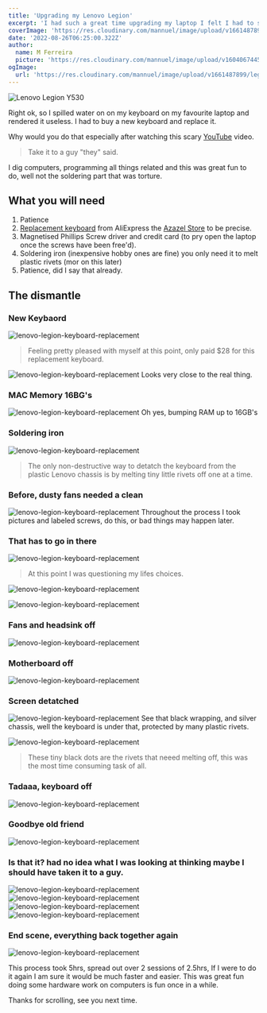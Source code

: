 ```yaml
---
title: 'Upgrading my Lenovo Legion'
excerpt: 'I had such a great time upgrading my laptop I felt I had to share my experience of it with you all.'
coverImage: 'https://res.cloudinary.com/mannuel/image/upload/v1661487899/legion/main-cover.jpg'
date: '2022-08-26T06:25:00.322Z'
author:
  name: M Ferreira
  picture: 'https://res.cloudinary.com/mannuel/image/upload/v1604067445/images/mee.jpg'
ogImage:
  url: 'https://res.cloudinary.com/mannuel/image/upload/v1661487899/legion/main-cover.jpg'
---
```


![Lenovo Legion Y530](/assets/blog/upgrading-my-lenovo-legion/main-cover.jpg)

Right ok, so I spilled water on on my keyboard on my favourite laptop and rendered it useless. I had to buy a new keyboard and replace it.

Why would you do that especially after watching this scary [YouTube](https://youtu.be/x3djdGr2yM4) video.
> Take it to a guy "they" said. 

I dig computers, programming all things related and this was great fun to do, well not the soldering part that was torture.

## What you will need

1. Patience
2. [Replacement keyboard](https://www.aliexpress.com/item/4000901894543.html?spm=a2g0o.order_list.0.0.21ef1802c1Rdl1) from AliExpress the [Azazel Store](https://www.aliexpress.com/item/4000901894543.html?spm=a2g0o.order_list.0.0.21ef1802c1Rdl1) to be precise.
3. Magnetised Phillips Screw driver and credit card (to pry open the laptop once the screws have been free'd).
4. Soldering iron (inexpensive hobby ones are fine) you only need it to melt plastic rivets (mor on this later)
5. Patience, did I say that already.

## The dismantle

### New Keybaord

![lenovo-legion-keyboard-replacement](/assets/blog/upgrading-my-lenovo-legion/keyboard.jpg)
> Feeling pretty pleased with myself at this point, only paid $28 for this replacement keyboard.

![lenovo-legion-keyboard-replacement](/assets/blog/upgrading-my-lenovo-legion/keyboard2.jpg)
Looks very close to the real thing.

### MAC Memory 16BG's

![lenovo-legion-keyboard-replacement](/assets/blog/upgrading-my-lenovo-legion/memory.jpg)
Oh yes, bumping RAM up to 16GB's

### Soldering iron

![lenovo-legion-keyboard-replacement](/assets/blog/upgrading-my-lenovo-legion/soldering-iron.jpg)
> The only non-destructive way to detatch the keyboard from the plastic Lenovo chassis is by melting tiny little rivets off one at a time.

### Before, dusty fans needed a clean

![lenovo-legion-keyboard-replacement](/assets/blog/upgrading-my-lenovo-legion/open-before.jpg)
Throughout the process I took pictures and labeled screws, do this, or bad things may happen later.

### That has to go in there

![lenovo-legion-keyboard-replacement](/assets/blog/upgrading-my-lenovo-legion/legion-01.jpg)
> At this point I was questioning my lifes choices.

![lenovo-legion-keyboard-replacement](/assets/blog/upgrading-my-lenovo-legion/legion-02.jpg)

![lenovo-legion-keyboard-replacement](/assets/blog/upgrading-my-lenovo-legion/legion-03.jpg)

### Fans and headsink off

![lenovo-legion-keyboard-replacement](/assets/blog/upgrading-my-lenovo-legion/legion-04.jpg)

### Motherboard off

![lenovo-legion-keyboard-replacement](/assets/blog/upgrading-my-lenovo-legion/legion-05.jpg)

### Screen detatched

![lenovo-legion-keyboard-replacement](/assets/blog/upgrading-my-lenovo-legion/legion-06.jpg)
See that black wrapping, and silver chassis, well the keyboard is under that, protected by many plastic rivets.

![lenovo-legion-keyboard-replacement](/assets/blog/upgrading-my-lenovo-legion/legion-07.jpg)
> These tiny black dots are the rivets that neeed melting off, this was the most time consuming task of all.

### Tadaaa, keyboard off

![lenovo-legion-keyboard-replacement](/assets/blog/upgrading-my-lenovo-legion/legion-08.jpg)

### Goodbye old friend

![lenovo-legion-keyboard-replacement](/assets/blog/upgrading-my-lenovo-legion/legion-09.jpg)

### Is that it? had no idea what I was looking at thinking maybe I should have taken it to a guy.

![lenovo-legion-keyboard-replacement](/assets/blog/upgrading-my-lenovo-legion/legion-10.jpg)
![lenovo-legion-keyboard-replacement](/assets/blog/upgrading-my-lenovo-legion/legion-11.jpg)
![lenovo-legion-keyboard-replacement](/assets/blog/upgrading-my-lenovo-legion/legion-12.jpg)
![lenovo-legion-keyboard-replacement](/assets/blog/upgrading-my-lenovo-legion/legion-13.jpg)

### End scene, everything back together again

![lenovo-legion-keyboard-replacement](/assets/blog/upgrading-my-lenovo-legion/legion-14.jpg)

This process took 5hrs, spread out over 2 sessions of 2.5hrs, If I were to do it again I am sure it would be much faster and easier. This was great fun doing some hardware work on computers is fun once in a while.

Thanks for scrolling, see you next time.
